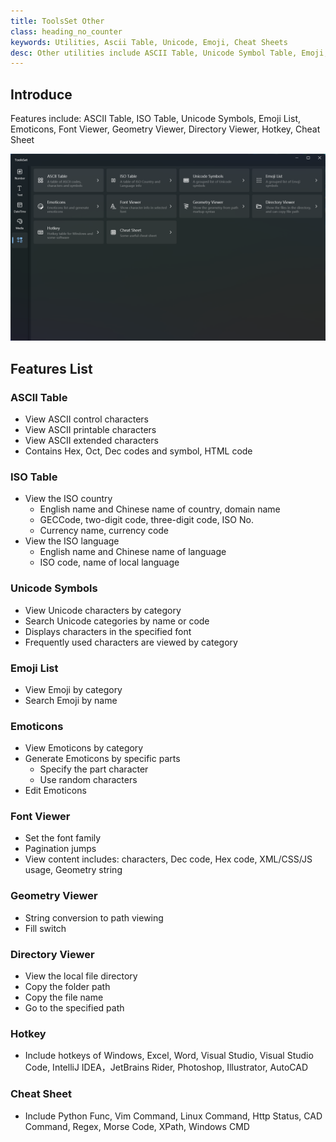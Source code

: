 ```yaml
---
title: ToolsSet Other
class: heading_no_counter
keywords: Utilities, Ascii Table, Unicode, Emoji, Cheat Sheets
desc: Other utilities include ASCII Table, Unicode Symbol Table, Emoji, TFont Viewer, Hotkey, Cheat Sheet, etc
---
```


## Introduce

Features include: ASCII Table, ISO Table, Unicode Symbols, Emoji List, Emoticons, Font Viewer, Geometry Viewer, Directory Viewer, Hotkey, Cheat Sheet

![](../assets/images/ToolsSet/ToolsSet04.png)

## Features List

### ASCII Table 
* View ASCII control characters
* View ASCII printable characters
* View ASCII extended characters
* Contains Hex, Oct, Dec codes and symbol, HTML code

### ISO Table 
* View the ISO country
  * English name and Chinese name of country, domain name
  * GECCode, two-digit code, three-digit code, ISO No.
  * Currency name, currency code
* View the ISO language
  * English name and Chinese name of language
  * ISO code, name of local language

### Unicode Symbols 
* View Unicode characters by category
* Search Unicode categories by name or code
* Displays characters in the specified font
* Frequently used characters are viewed by category

### Emoji List 
* View Emoji by category
* Search Emoji by name

### Emoticons 
* View Emoticons by category
* Generate Emoticons by specific parts
  * Specify the part character
  * Use random characters
* Edit Emoticons

### Font Viewer 
* Set the font family
* Pagination jumps
* View content includes: characters, Dec code, Hex code, XML/CSS/JS usage, Geometry string

### Geometry Viewer 
* String conversion to path viewing
* Fill switch

### Directory Viewer 
* View the local file directory
* Copy the folder path
* Copy the file name
* Go to the specified path


### Hotkey 
* Include hotkeys of Windows, Excel, Word, Visual Studio, Visual Studio Code, IntelliJ IDEA，JetBrains Rider, Photoshop, Illustrator, AutoCAD

### Cheat Sheet 
* Include Python Func, Vim Command, Linux Command, Http Status, CAD Command, Regex, Morse Code, XPath, Windows CMD

